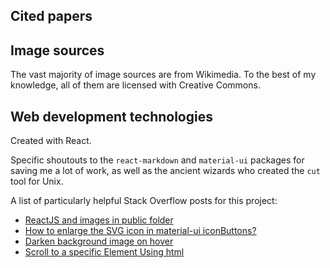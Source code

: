 ## Cited papers



## Image sources

The vast majority of image sources are from Wikimedia. To the best of my knowledge, all of them are licensed with Creative Commons.



## Web development technologies

Created with React.

Specific shoutouts to the `react-markdown` and `material-ui` packages for saving me a lot of work, as well as the ancient wizards who created the `cut` tool for Unix.  

A list of particularly helpful Stack Overflow posts for this project:
- [ReactJS and images in public folder](https://stackoverflow.com/questions/47196800/reactjs-and-images-in-public-folder)
- [How to enlarge the SVG icon in material-ui iconButtons?](https://stackoverflow.com/questions/36482126/how-to-enlarge-the-svg-icon-in-material-ui-iconbuttons)
- [Darken background image on hover](https://stackoverflow.com/questions/17481660/darken-background-image-on-hover)
- [Scroll to a specific Element Using html](https://stackoverflow.com/questions/24739126/scroll-to-a-specific-element-using-html)